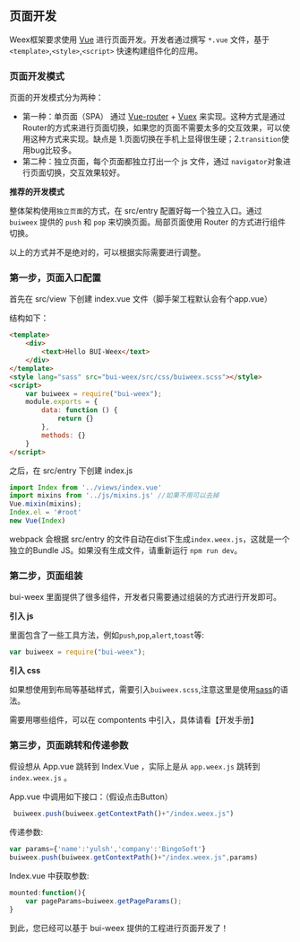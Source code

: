 ## 页面开发

Weex框架要求使用 [Vue](https://vuejs.org/) 进行页面开发。开发者通过撰写 `*.vue` 文件，基于`<template>`,`<style>`,`<script>` 快速构建组件化的应用。

### 页面开发模式

页面的开发模式分为两种：

* 第一种：单页面（SPA） 通过 [Vue-router](https://github.com/vuejs/vue-router) + [Vuex](https://github.com/vuejs/vuex) 来实现。这种方式是通过Router的方式来进行页面切换，如果您的页面不需要太多的交互效果，可以使用这种方式来实现。缺点是 1.页面切换在手机上显得很生硬；2.`transition`使用bug比较多。
* 第二种：独立页面，每个页面都独立打出一个 js 文件，通过 `navigator`对象进行页面切换，交互效果较好。


**推荐的开发模式**

整体架构使用`独立页面`的方式，在 src/entry 配置好每一个独立入口。通过 `buiweex` 提供的 `push` 和 `pop` 来切换页面。局部页面使用 Router 的方式进行组件切换。

以上的方式并不是绝对的，可以根据实际需要进行调整。


### 第一步，页面入口配置

首先在 src/view 下创建 index.vue 文件（脚手架工程默认会有个app.vue）

结构如下：

```html
<template>
    <div>
        <text>Hello BUI-Weex</text>
    </div>
</template>
<style lang="sass" src="bui-weex/src/css/buiweex.scss"></style>
<script>
    var buiweex = require("bui-weex");
    module.exports = {
        data: function () {
            return {}
        },
        methods: {}
    }
</script>
```

之后，在 src/entry 下创建 index.js

```javascript
import Index from '../views/index.vue'
import mixins from '../js/mixins.js' //如果不用可以去掉
Vue.mixin(mixins);
Index.el = '#root'
new Vue(Index)

```
webpack 会根据 src/entry 的文件自动在dist下生成`index.weex.js`，这就是一个独立的Bundle JS。如果没有生成文件，请重新运行 `npm run dev`。



### 第二步，页面组装

bui-weex 里面提供了很多组件，开发者只需要通过组装的方式进行开发即可。

**引入 js**

里面包含了一些工具方法，例如`push`,`pop`,`alert`,`toast`等:

```javascript
var buiweex = require("bui-weex");
```

**引入 css**

如果想使用到布局等基础样式，需要引入`buiweex.scss`,注意这里是使用[sass](http://www.w3cplus.com/sassguide/syntax.html)的语法。

需要用哪些组件，可以在 compontents 中引入，具体请看【开发手册】


### 第三步，页面跳转和传递参数

假设想从 App.vue 跳转到 Index.Vue ，实际上是从 `app.weex.js` 跳转到 `index.weex.js` 。

App.vue 中调用如下接口：（假设点击Button）

```javascript
 buiweex.push(buiweex.getContextPath()+"/index.weex.js")

```

传递参数:

```javascript
var params={'name':'yulsh','company':'BingoSoft'}
buiweex.push(buiweex.getContextPath()+"/index.weex.js",params)
```

Index.vue 中获取参数: 

```javascript
mounted:function(){
	var pageParams=buiweex.getPageParams();
}

```


到此，您已经可以基于 bui-weex 提供的工程进行页面开发了！







